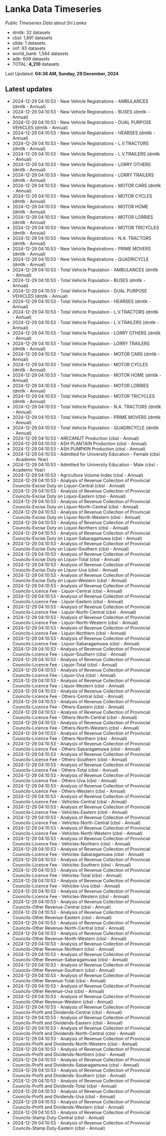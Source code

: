 # Lanka Data Timeseries
*Public Timeseries Data about Sri Lanka*

* dmtlk: 32 datasets
* cbsl: 1,891 datasets
* sltda: 1 datasets
* imf: 93 datasets
* world_bank: 1,584 datasets
* adb: 609 datasets
* TOTAL: **4,210** datasets

Last Updated: **04:36 AM, Sunday, 29 December, 2024**

## Latest updates

* 2024-12-29 04:10:53 - New Vehicle Registrations - AMBULANCES (dmtlk - Annual)
* 2024-12-29 04:10:53 - New Vehicle Registrations - BUSES (dmtlk - Annual)
* 2024-12-29 04:10:53 - New Vehicle Registrations - DUAL PURPOSE VEHICLES (dmtlk - Annual)
* 2024-12-29 04:10:53 - New Vehicle Registrations - HEARSES (dmtlk - Annual)
* 2024-12-29 04:10:53 - New Vehicle Registrations - L.V.TRACTORS (dmtlk - Annual)
* 2024-12-29 04:10:53 - New Vehicle Registrations - L.V.TRAILERS (dmtlk - Annual)
* 2024-12-29 04:10:53 - New Vehicle Registrations - LORRY OTHERS (dmtlk - Annual)
* 2024-12-29 04:10:53 - New Vehicle Registrations - LORRY TRAILERS (dmtlk - Annual)
* 2024-12-29 04:10:53 - New Vehicle Registrations - MOTOR CARS (dmtlk - Annual)
* 2024-12-29 04:10:53 - New Vehicle Registrations - MOTOR CYCLES (dmtlk - Annual)
* 2024-12-29 04:10:53 - New Vehicle Registrations - MOTOR HOME (dmtlk - Annual)
* 2024-12-29 04:10:53 - New Vehicle Registrations - MOTOR LORRIES (dmtlk - Annual)
* 2024-12-29 04:10:53 - New Vehicle Registrations - MOTOR TRICYCLES (dmtlk - Annual)
* 2024-12-29 04:10:53 - New Vehicle Registrations - N.A. TRACTORS (dmtlk - Annual)
* 2024-12-29 04:10:53 - New Vehicle Registrations - PRIME MOVERS (dmtlk - Annual)
* 2024-12-29 04:10:53 - New Vehicle Registrations - QUADRICYCLE (dmtlk - Annual)
* 2024-12-29 04:10:53 - Total Vehicle Population - AMBULANCES (dmtlk - Annual)
* 2024-12-29 04:10:53 - Total Vehicle Population - BUSES (dmtlk - Annual)
* 2024-12-29 04:10:53 - Total Vehicle Population - DUAL PURPOSE VEHICLES (dmtlk - Annual)
* 2024-12-29 04:10:53 - Total Vehicle Population - HEARSES (dmtlk - Annual)
* 2024-12-29 04:10:53 - Total Vehicle Population - L.V.TRACTORS (dmtlk - Annual)
* 2024-12-29 04:10:53 - Total Vehicle Population - L.V.TRAILERS (dmtlk - Annual)
* 2024-12-29 04:10:53 - Total Vehicle Population - LORRY OTHERS (dmtlk - Annual)
* 2024-12-29 04:10:53 - Total Vehicle Population - LORRY TRAILERS (dmtlk - Annual)
* 2024-12-29 04:10:53 - Total Vehicle Population - MOTOR CARS (dmtlk - Annual)
* 2024-12-29 04:10:53 - Total Vehicle Population - MOTOR CYCLES (dmtlk - Annual)
* 2024-12-29 04:10:53 - Total Vehicle Population - MOTOR HOME (dmtlk - Annual)
* 2024-12-29 04:10:53 - Total Vehicle Population - MOTOR LORRIES (dmtlk - Annual)
* 2024-12-29 04:10:53 - Total Vehicle Population - MOTOR TRICYCLES (dmtlk - Annual)
* 2024-12-29 04:10:53 - Total Vehicle Population - N.A. TRACTORS (dmtlk - Annual)
* 2024-12-29 04:10:53 - Total Vehicle Population - PRIME MOVERS (dmtlk - Annual)
* 2024-12-29 04:10:53 - Total Vehicle Population - QUADRICYCLE (dmtlk - Annual)
* 2024-12-29 04:10:53 - ARECANUT Production (cbsl - Annual)
* 2024-12-29 04:10:53 - ASH PLANTAIN Production (cbsl - Annual)
* 2024-12-29 04:10:53 - ASH PUMPKIN Production (cbsl - Annual)
* 2024-12-29 04:10:53 - Admitted for University Education - Female (cbsl - Academic Year)
* 2024-12-29 04:10:53 - Admitted for University Education - Male (cbsl - Academic Year)
* 2024-12-29 04:10:53 - Agriculture Volume Index (cbsl - Annual)
* 2024-12-29 04:10:53 - Analysis of Revenue Collection of Provincial Councils-Excise Duty on Liquor-Central (cbsl - Annual)
* 2024-12-29 04:10:53 - Analysis of Revenue Collection of Provincial Councils-Excise Duty on Liquor-Eastern (cbsl - Annual)
* 2024-12-29 04:10:53 - Analysis of Revenue Collection of Provincial Councils-Excise Duty on Liquor-North-Central (cbsl - Annual)
* 2024-12-29 04:10:53 - Analysis of Revenue Collection of Provincial Councils-Excise Duty on Liquor-North-Western (cbsl - Annual)
* 2024-12-29 04:10:53 - Analysis of Revenue Collection of Provincial Councils-Excise Duty on Liquor-Northern (cbsl - Annual)
* 2024-12-29 04:10:53 - Analysis of Revenue Collection of Provincial Councils-Excise Duty on Liquor-Sabaragamuwa (cbsl - Annual)
* 2024-12-29 04:10:53 - Analysis of Revenue Collection of Provincial Councils-Excise Duty on Liquor-Southern (cbsl - Annual)
* 2024-12-29 04:10:53 - Analysis of Revenue Collection of Provincial Councils-Excise Duty on Liquor-Total (cbsl - Annual)
* 2024-12-29 04:10:53 - Analysis of Revenue Collection of Provincial Councils-Excise Duty on Liquor-Uva (cbsl - Annual)
* 2024-12-29 04:10:53 - Analysis of Revenue Collection of Provincial Councils-Excise Duty on Liquor-Western (cbsl - Annual)
* 2024-12-29 04:10:53 - Analysis of Revenue Collection of Provincial Councils-Licence Fee - Liquor-Central (cbsl - Annual)
* 2024-12-29 04:10:53 - Analysis of Revenue Collection of Provincial Councils-Licence Fee - Liquor-Eastern (cbsl - Annual)
* 2024-12-29 04:10:53 - Analysis of Revenue Collection of Provincial Councils-Licence Fee - Liquor-North-Central (cbsl - Annual)
* 2024-12-29 04:10:53 - Analysis of Revenue Collection of Provincial Councils-Licence Fee - Liquor-North-Western (cbsl - Annual)
* 2024-12-29 04:10:53 - Analysis of Revenue Collection of Provincial Councils-Licence Fee - Liquor-Northern (cbsl - Annual)
* 2024-12-29 04:10:53 - Analysis of Revenue Collection of Provincial Councils-Licence Fee - Liquor-Sabaragamuwa (cbsl - Annual)
* 2024-12-29 04:10:53 - Analysis of Revenue Collection of Provincial Councils-Licence Fee - Liquor-Southern (cbsl - Annual)
* 2024-12-29 04:10:53 - Analysis of Revenue Collection of Provincial Councils-Licence Fee - Liquor-Total (cbsl - Annual)
* 2024-12-29 04:10:53 - Analysis of Revenue Collection of Provincial Councils-Licence Fee - Liquor-Uva (cbsl - Annual)
* 2024-12-29 04:10:53 - Analysis of Revenue Collection of Provincial Councils-Licence Fee - Liquor-Western (cbsl - Annual)
* 2024-12-29 04:10:53 - Analysis of Revenue Collection of Provincial Councils-Licence Fee - Others-Central (cbsl - Annual)
* 2024-12-29 04:10:53 - Analysis of Revenue Collection of Provincial Councils-Licence Fee - Others-Eastern (cbsl - Annual)
* 2024-12-29 04:10:53 - Analysis of Revenue Collection of Provincial Councils-Licence Fee - Others-North-Central (cbsl - Annual)
* 2024-12-29 04:10:53 - Analysis of Revenue Collection of Provincial Councils-Licence Fee - Others-North-Western (cbsl - Annual)
* 2024-12-29 04:10:53 - Analysis of Revenue Collection of Provincial Councils-Licence Fee - Others-Northern (cbsl - Annual)
* 2024-12-29 04:10:53 - Analysis of Revenue Collection of Provincial Councils-Licence Fee - Others-Sabaragamuwa (cbsl - Annual)
* 2024-12-29 04:10:53 - Analysis of Revenue Collection of Provincial Councils-Licence Fee - Others-Southern (cbsl - Annual)
* 2024-12-29 04:10:53 - Analysis of Revenue Collection of Provincial Councils-Licence Fee - Others-Total (cbsl - Annual)
* 2024-12-29 04:10:53 - Analysis of Revenue Collection of Provincial Councils-Licence Fee - Others-Uva (cbsl - Annual)
* 2024-12-29 04:10:53 - Analysis of Revenue Collection of Provincial Councils-Licence Fee - Others-Western (cbsl - Annual)
* 2024-12-29 04:10:53 - Analysis of Revenue Collection of Provincial Councils-Licence Fee - Vehicles-Central (cbsl - Annual)
* 2024-12-29 04:10:53 - Analysis of Revenue Collection of Provincial Councils-Licence Fee - Vehicles-Eastern (cbsl - Annual)
* 2024-12-29 04:10:53 - Analysis of Revenue Collection of Provincial Councils-Licence Fee - Vehicles-North-Central (cbsl - Annual)
* 2024-12-29 04:10:53 - Analysis of Revenue Collection of Provincial Councils-Licence Fee - Vehicles-North-Western (cbsl - Annual)
* 2024-12-29 04:10:53 - Analysis of Revenue Collection of Provincial Councils-Licence Fee - Vehicles-Northern (cbsl - Annual)
* 2024-12-29 04:10:53 - Analysis of Revenue Collection of Provincial Councils-Licence Fee - Vehicles-Sabaragamuwa (cbsl - Annual)
* 2024-12-29 04:10:53 - Analysis of Revenue Collection of Provincial Councils-Licence Fee - Vehicles-Southern (cbsl - Annual)
* 2024-12-29 04:10:53 - Analysis of Revenue Collection of Provincial Councils-Licence Fee - Vehicles-Total (cbsl - Annual)
* 2024-12-29 04:10:53 - Analysis of Revenue Collection of Provincial Councils-Licence Fee - Vehicles-Uva (cbsl - Annual)
* 2024-12-29 04:10:53 - Analysis of Revenue Collection of Provincial Councils-Licence Fee - Vehicles-Western (cbsl - Annual)
* 2024-12-29 04:10:53 - Analysis of Revenue Collection of Provincial Councils-Other Revenue-Central (cbsl - Annual)
* 2024-12-29 04:10:53 - Analysis of Revenue Collection of Provincial Councils-Other Revenue-Eastern (cbsl - Annual)
* 2024-12-29 04:10:53 - Analysis of Revenue Collection of Provincial Councils-Other Revenue-North-Central (cbsl - Annual)
* 2024-12-29 04:10:53 - Analysis of Revenue Collection of Provincial Councils-Other Revenue-North-Western (cbsl - Annual)
* 2024-12-29 04:10:53 - Analysis of Revenue Collection of Provincial Councils-Other Revenue-Northern (cbsl - Annual)
* 2024-12-29 04:10:53 - Analysis of Revenue Collection of Provincial Councils-Other Revenue-Sabaragamuwa (cbsl - Annual)
* 2024-12-29 04:10:53 - Analysis of Revenue Collection of Provincial Councils-Other Revenue-Southern (cbsl - Annual)
* 2024-12-29 04:10:53 - Analysis of Revenue Collection of Provincial Councils-Other Revenue-Total (cbsl - Annual)
* 2024-12-29 04:10:53 - Analysis of Revenue Collection of Provincial Councils-Other Revenue-Uva (cbsl - Annual)
* 2024-12-29 04:10:53 - Analysis of Revenue Collection of Provincial Councils-Other Revenue-Western (cbsl - Annual)
* 2024-12-29 04:10:53 - Analysis of Revenue Collection of Provincial Councils-Profit and Dividends-Central (cbsl - Annual)
* 2024-12-29 04:10:53 - Analysis of Revenue Collection of Provincial Councils-Profit and Dividends-Eastern (cbsl - Annual)
* 2024-12-29 04:10:53 - Analysis of Revenue Collection of Provincial Councils-Profit and Dividends-North-Central (cbsl - Annual)
* 2024-12-29 04:10:53 - Analysis of Revenue Collection of Provincial Councils-Profit and Dividends-North-Western (cbsl - Annual)
* 2024-12-29 04:10:53 - Analysis of Revenue Collection of Provincial Councils-Profit and Dividends-Northern (cbsl - Annual)
* 2024-12-29 04:10:53 - Analysis of Revenue Collection of Provincial Councils-Profit and Dividends-Sabaragamuwa (cbsl - Annual)
* 2024-12-29 04:10:53 - Analysis of Revenue Collection of Provincial Councils-Profit and Dividends-Southern (cbsl - Annual)
* 2024-12-29 04:10:53 - Analysis of Revenue Collection of Provincial Councils-Profit and Dividends-Total (cbsl - Annual)
* 2024-12-29 04:10:53 - Analysis of Revenue Collection of Provincial Councils-Profit and Dividends-Uva (cbsl - Annual)
* 2024-12-29 04:10:53 - Analysis of Revenue Collection of Provincial Councils-Profit and Dividends-Western (cbsl - Annual)
* 2024-12-29 04:10:53 - Analysis of Revenue Collection of Provincial Councils-Stamp Duty-Central (cbsl - Annual)
* 2024-12-29 04:10:53 - Analysis of Revenue Collection of Provincial Councils-Stamp Duty-Eastern (cbsl - Annual)